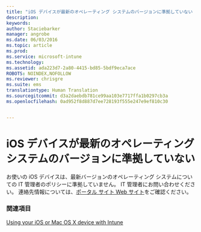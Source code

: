 ```yaml
---
title: "iOS デバイスが最新のオペレーティング システムのバージョンに準拠していない | Microsoft Intune"
description: 
keywords: 
author: Staciebarker
manager: angrobe
ms.date: 06/03/2016
ms.topic: article
ms.prod: 
ms.service: microsoft-intune
ms.technology: 
ms.assetid: ada223d7-2a80-4415-bd85-5bdf9eca7ace
ROBOTS: NOINDEX,NOFOLLOW
ms.reviewer: chrisgre
ms.suite: ems
translationtype: Human Translation
ms.sourcegitcommit: d3a2daebdb781ce99aa103e7717ffa1b0297cb3a
ms.openlocfilehash: 0ad952f8d887d7ee728193f555e247e9ef810c30


---
```



# iOS デバイスが最新のオペレーティング システムのバージョンに準拠していない

お使いの iOS デバイスは、最新バージョンのオペレーティング システムについての IT 管理者のポリシーに準拠していません。 IT 管理者にお問い合わせください。 連絡先情報については、[ポータル サイト Web サイト](http://portal.manage.microsoft.com)をご確認ください。

### 関連項目
[Using your iOS or Mac OS X device with Intune](using-your-ios-or-mac-os-x-device-with-intune.md)



<!--HONumber=Aug16_HO4-->


